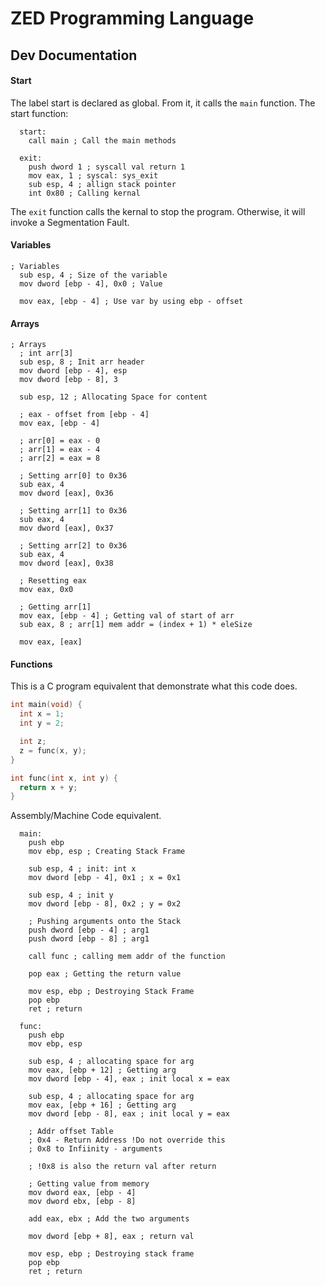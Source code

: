 # ZED Programming Language

## Dev Documentation

#### Start
The label start is declared as global. From it, it calls the ```main``` function.
The start function:
```assembly
  start:
    call main ; Call the main methods

  exit:
    push dword 1 ; syscall val return 1
    mov eax, 1 ; syscal: sys_exit
    sub esp, 4 ; allign stack pointer
    int 0x80 ; Calling kernal
```
The ```exit``` function calls the kernal to stop the program. Otherwise, it will invoke a Segmentation Fault.

#### Variables
```assembly
; Variables
  sub esp, 4 ; Size of the variable
  mov dword [ebp - 4], 0x0 ; Value

  mov eax, [ebp - 4] ; Use var by using ebp - offset
```
#### Arrays
```assembly
; Arrays  
  ; int arr[3]
  sub esp, 8 ; Init arr header
  mov dword [ebp - 4], esp
  mov dword [ebp - 8], 3

  sub esp, 12 ; Allocating Space for content  

  ; eax - offset from [ebp - 4]
  mov eax, [ebp - 4]

  ; arr[0] = eax - 0
  ; arr[1] = eax - 4
  ; arr[2] = eax = 8

  ; Setting arr[0] to 0x36
  sub eax, 4
  mov dword [eax], 0x36

  ; Setting arr[1] to 0x36
  sub eax, 4
  mov dword [eax], 0x37

  ; Setting arr[2] to 0x36
  sub eax, 4
  mov dword [eax], 0x38

  ; Resetting eax
  mov eax, 0x0

  ; Getting arr[1]
  mov eax, [ebp - 4] ; Getting val of start of arr
  sub eax, 8 ; arr[1] mem addr = (index + 1) * eleSize

  mov eax, [eax]
```
#### Functions
This is a C program equivalent that demonstrate what this code does.

``` C
int main(void) {
  int x = 1;
  int y = 2;

  int z;
  z = func(x, y);
}

int func(int x, int y) {
  return x + y;
}
```
Assembly/Machine Code equivalent.
```assembly
  main:
    push ebp
    mov ebp, esp ; Creating Stack Frame

    sub esp, 4 ; init: int x
    mov dword [ebp - 4], 0x1 ; x = 0x1

    sub esp, 4 ; init y
    mov dword [ebp - 8], 0x2 ; y = 0x2

    ; Pushing arguments onto the Stack
    push dword [ebp - 4] ; arg1
    push dword [ebp - 8] ; arg1

    call func ; calling mem addr of the function

    pop eax ; Getting the return value

    mov esp, ebp ; Destroying Stack Frame
    pop ebp
    ret ; return

  func:
    push ebp
    mov ebp, esp

    sub esp, 4 ; allocating space for arg
    mov eax, [ebp + 12] ; Getting arg
    mov dword [ebp - 4], eax ; init local x = eax

    sub esp, 4 ; allocating space for arg
    mov eax, [ebp + 16] ; Getting arg
    mov dword [ebp - 8], eax ; init local y = eax

    ; Addr offset Table
    ; 0x4 - Return Address !Do not override this
    ; 0x8 to Infiinity - arguments

    ; !0x8 is also the return val after return

    ; Getting value from memory
    mov dword eax, [ebp - 4]
    mov dword ebx, [ebp - 8]

    add eax, ebx ; Add the two arguments

    mov dword [ebp + 8], eax ; return val

    mov esp, ebp ; Destroying stack frame
    pop ebp
    ret ; return

```
